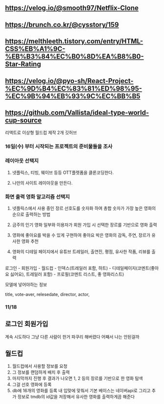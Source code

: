 ## https://velog.io/@smooth97/Netflix-Clone
## https://brunch.co.kr/@cysstory/159
## https://melthleeth.tistory.com/entry/HTML-CSS%EB%A1%9C-%EB%B3%84%EC%B0%8D%EA%B8%B0-Star-Rating


## https://velog.io/@pyo-sh/React-Project-%EC%9D%B4%EC%83%81%ED%98%95-%EC%9B%94%EB%93%9C%EC%BB%B5
## https://github.com/Vallista/ideal-type-world-cup-source
리액트로 이상형 월드컵 제작 2개 깃허브


### 16일(수) 부터 시작되는 프로젝트의 준비물들을 조사

### 레이아웃 선택지 

1. 넷플릭스, 티빙, 웨이브 등등 OTT플렛폼을 클론코딩한다.

2. 나만의 사이트 레이아웃을 만든다.

### 화면 출력 영화 알고리즘 선택지

1. 넷플릭스에서 사용 중인 장르 선호도를 숫자화 하여 총합 숫자가 가장 높은 영화의 순으로 출력하는 방법

2. 금주의 인기 영화 일부와 이용자가 회원 가입 시 선택한 장르를 기반으로 영화 출력

3. 영화에 좋아요를 박을 수 있게 구현하여 좋아요 박은 영화의 감독, 주연, 장르가 유사한 영화 추천

4. 영화의 디테일 페이지에서 유튜브 트레일러, 출연진, 평점, 유사한 작품, 리뷰를 출력


로그인 - 회원가입 - 월드컵 - 인덱스(트레일러 포함, 하트) - 디테일페이지(코멘트(좋아요 싫어요), 트레일러 포함) - 프로필(코멘트 리스트, 좋 영화리스트) 

모델에 넣어야하는 정보

title, vote-aver, relesedate, director, actor, 

### 11/18

## 로그인 회원가입 

계속 시도하다 그냥 다른 사람이 한거 파쿠리 해버렸다 어째서 나는 안된걸까

## 월드컵 

1. 월드컵에서 사용할 정보를 요청
2. 그 정보를 랜덤하게 배치 후 출력
3. 마지막까지 진행 후 결과가 나오면 1, 2 등의 장르를 기반으로 한 영화 탐색
4. 그걸 선호 영화에 등록
5. db에 16개의 영화를 등록 내 입맞에 맞춰서 기본 베이스는 네이버api로 그리고 추가 정보로 tmdb의 id값을 저장해서 유사한 영화를 출력하게끔 해준다